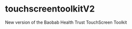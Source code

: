 touchscreentoolkitV2
====================

New version of the Baobab Health Trust TouchScreen Toolkit
